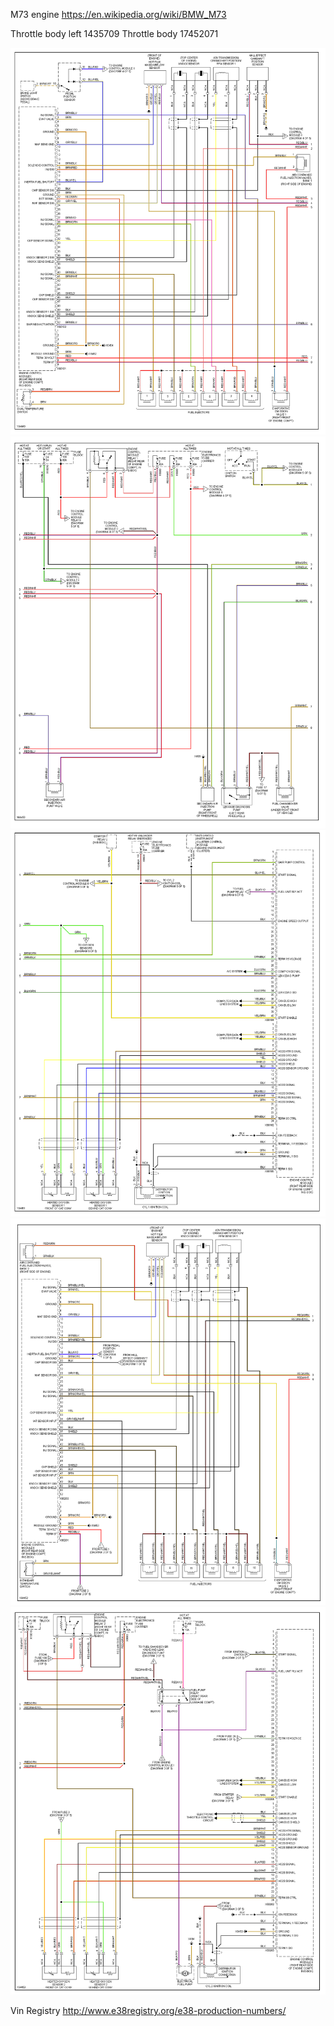 M73 engine https://en.wikipedia.org/wiki/BMW_M73


Throttle body left 1435709
Throttle body 17452071

![ecu1](oem_docs/Bmw/1998_bmw_750_ecu_page1.png)
![ecu2](oem_docs/Bmw/1998_bmw_750_ecu_page2.png)
![ecu3](oem_docs/Bmw/1998_bmw_750_ecu_page3.png)
![ecu4](oem_docs/Bmw/1998_bmw_750_ecu_page4.png)
![ecu5](oem_docs/Bmw/1998_bmw_750_ecu_page5.png)

Vin Registry http://www.e38registry.org/e38-production-numbers/

